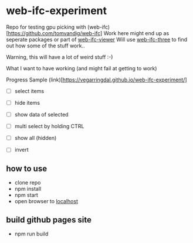 # web-ifc-experiment

Repo for testing gpu picking with (web-ifc)[https://github.com/tomvandig/web-ifc]
Work here might end up as seperate packages or part of [web-ifc-viewer](https://github.com/agviegas/web-ifc-viewer)
Will use [web-ifc-three](https://github.com/tomvandig/web-ifc-three) to find out how some of the stuff work..

Warning, this will have a lot of weird stuff :-)

What I want to have working (and might fail at getting to work)

Progress Sample (link)[https://vegarringdal.github.io/web-ifc-experiment/]

* [ ] select items
* [ ] hide items
* [ ] show data of selected
* [ ] multi select by holding CTRL 
* [ ] show all (hidden)
* [ ] invert


## how to use

* clone repo
* npm install
* npm start
* open browser to [localhost](http://localhost)

## build github pages site
* npm run build




